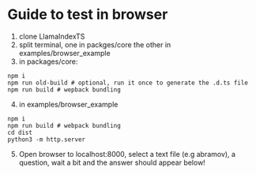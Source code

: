 # Guide to test in browser

1. clone LlamaIndexTS
2. split terminal, one in packges/core the other in examples/browser_example
3. in packages/core:
```
npm i
npm run old-build # optional, run it once to generate the .d.ts file
npm run build # wepback bundling
```
4. in examples/browser_example
```
npm i
npm run build # webpack bundling
cd dist
python3 -m http.server
```
5. Open browser to localhost:8000, select a text file (e.g abramov), a question, wait a bit and the answer should appear below!
